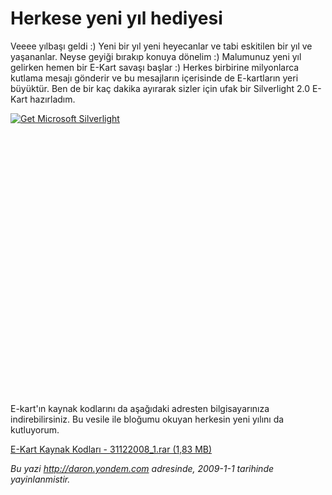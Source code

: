 # Herkese yeni yıl hediyesi 

Veeee yılbaşı geldi :) Yeni bir yıl yeni heyecanlar ve tabi eskitilen
bir yıl ve yaşananlar. Neyse geyiği bırakıp konuya dönelim :) Malumunuz
yeni yıl gelirken hemen bir E-Kart savaşı başlar :) Herkes birbirine
milyonlarca kutlama mesajı gönderir ve bu mesajların içerisinde de
E-kartların yeri büyüktür. Ben de bir kaç dakika ayırarak sizler için
ufak bir Silverlight 2.0 E-Kart hazırladım.

<div style="width:720px;height:450px;">

[![Get Microsoft
Silverlight](http://go.microsoft.com/fwlink/?LinkId=108181)](http://go.microsoft.com/fwlink/?LinkID=124807)

</div>

E-kart'ın kaynak kodlarını da aşağıdaki adresten bilgisayarınıza
indirebilirsiniz. Bu vesile ile bloğumu okuyan herkesin yeni yılını da
kutluyorum.

[E-Kart Kaynak Kodları - 31122008\_1.rar (1,83
MB)](../media/Herkese_yeni_yil_hediyesi_Silverlight_2_0_E-Kart/31122008_1.rar)


*Bu yazi http://daron.yondem.com adresinde, 2009-1-1 tarihinde yayinlanmistir.*